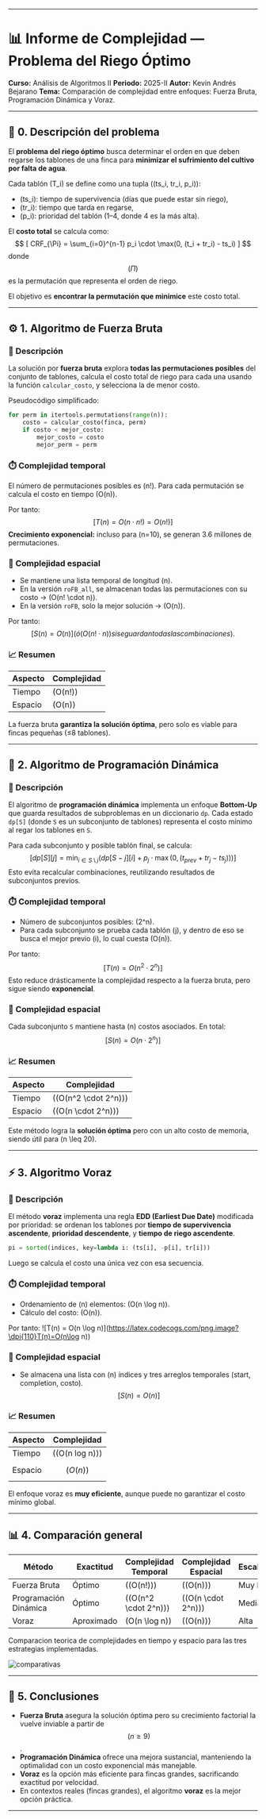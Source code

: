 
---

# 📊 Informe de Complejidad — Problema del Riego Óptimo

**Curso:** Análisis de Algoritmos II
**Periodo:** 2025-II
**Autor:** Kevin Andrés Bejarano
**Tema:** Comparación de complejidad entre enfoques: Fuerza Bruta, Programación Dinámica y Voraz.

---

## 🌾 0. Descripción del problema

El **problema del riego óptimo** busca determinar el orden en que deben regarse los tablones de una finca para **minimizar el sufrimiento del cultivo por falta de agua**.

Cada tablón (T_i) se define como una tupla ((ts_i, tr_i, p_i)):

* (ts_i): tiempo de supervivencia (días que puede estar sin riego),
* (tr_i): tiempo que tarda en regarse,
* (p_i): prioridad del tablón (1–4, donde 4 es la más alta).

El **costo total** se calcula como:
$$
[
CRF_{\Pi} = \sum_{i=0}^{n-1} p_i \cdot \max(0, (t_i + tr_i) - ts_i)
]
$$
donde $$(\Pi)$$ es la permutación que representa el orden de riego.

El objetivo es **encontrar la permutación que minimice** este costo total.

---

## ⚙️ 1. Algoritmo de Fuerza Bruta

### 🔹 Descripción

La solución por **fuerza bruta** explora **todas las permutaciones posibles** del conjunto de tablones, calcula el costo total de riego para cada una usando la función `calcular_costo`, y selecciona la de menor costo.

Pseudocódigo simplificado:

```python
for perm in itertools.permutations(range(n)):
    costo = calcular_costo(finca, perm)
    if costo < mejor_costo:
        mejor_costo = costo
        mejor_perm = perm
```

### ⏱️ Complejidad temporal

El número de permutaciones posibles es (n!).
Para cada permutación se calcula el costo en tiempo (O(n)).

Por tanto:
$$
[
T(n) = O(n \cdot n!) = O(n!)
]
$$
**Crecimiento exponencial:** incluso para (n=10), se generan 3.6 millones de permutaciones.

### 💾 Complejidad espacial

* Se mantiene una lista temporal de longitud (n).
* En la versión `roFB_all`, se almacenan todas las permutaciones con su costo → (O(n! \cdot n)).
* En la versión `roFB`, solo la mejor solución → (O(n)).

Por tanto:
$$
[
S(n) = O(n)
]
(ó (O(n! \cdot n)) si se guardan todas las combinaciones).
$$

### 📈 Resumen

| Aspecto | Complejidad |
| ------- | ----------- |
| Tiempo  | (O(n!))     |
| Espacio | (O(n))      |

La fuerza bruta **garantiza la solución óptima**, pero solo es viable para fincas pequeñas (≤8 tablones).

---

## 🧮 2. Algoritmo de Programación Dinámica

### 🔹 Descripción

El algoritmo de **programación dinámica** implementa un enfoque **Bottom-Up** que guarda resultados de subproblemas en un diccionario `dp`.
Cada estado `dp[S]` (donde `S` es un subconjunto de tablones) representa el costo mínimo al regar los tablones en `S`.

Para cada subconjunto y posible tablón final, se calcula:
$$
[
dp[S][j] = \min_{i \in S \setminus {j}} \big( dp[S - {j}][i] + p_j \cdot \max(0, (t_{prev} + tr_j - ts_j)) \big)
]
$$
Esto evita recalcular combinaciones, reutilizando resultados de subconjuntos previos.

### ⏱️ Complejidad temporal

* Número de subconjuntos posibles: (2^n).
* Para cada subconjunto se prueba cada tablón (j), y dentro de eso se busca el mejor previo (i), lo cual cuesta (O(n)).

Por tanto:
$$
[
T(n) = O(n^2 \cdot 2^n)
]
$$
Esto reduce drásticamente la complejidad respecto a la fuerza bruta, pero sigue siendo **exponencial**.

### 💾 Complejidad espacial

Cada subconjunto `S` mantiene hasta (n) costos asociados.
En total:
$$
[
S(n) = O(n \cdot 2^n)
]
$$
### 📈 Resumen

| Aspecto | Complejidad          |
| ------- | ---------------------|
| Tiempo  |\((O(n^2 \cdot 2^n))\)|
| Espacio |\((O(n \cdot 2^n))\)  |

Este método logra la **solución óptima** pero con un alto costo de memoria, siendo útil para (n \leq 20).

---

## ⚡ 3. Algoritmo Voraz

### 🔹 Descripción

El método **voraz** implementa una regla **EDD (Earliest Due Date)** modificada por prioridad:
se ordenan los tablones por **tiempo de supervivencia ascendente**, **prioridad descendente**, y **tiempo de riego ascendente**.

```python
pi = sorted(indices, key=lambda i: (ts[i], -p[i], tr[i]))
```

Luego se calcula el costo una única vez con esa secuencia.

### ⏱️ Complejidad temporal

* Ordenamiento de (n) elementos: (O(n \log n)).
* Cálculo del costo: (O(n)).

Por tanto:
![T(n) = O(n \log n)](https://latex.codecogs.com/png.image?\dpi{110}T(n)=O(n\log n))

### 💾 Complejidad espacial

* Se almacena una lista con (n) índices y tres arreglos temporales (start, completion, costo).
$$
[
S(n) = O(n)
]
$$
### 📈 Resumen

| Aspecto | Complejidad     |
| ------- | ----------------|
| Tiempo  |\((O(n log n))\)|
| Espacio | $$(O(n))$$      |

El enfoque voraz es **muy eficiente**, aunque puede no garantizar el costo mínimo global.

---

## 📊 4. Comparación general

| Método                | Exactitud  | Complejidad Temporal   | Complejidad Espacial | Escalabilidad |
| --------------------- | ---------- | ---------------------- | -------------------- | ------------- |
| Fuerza Bruta          | Óptimo     | \((O(n!))\)            | \((O(n))\)           | Muy baja      |
| Programación Dinámica | Óptimo     | \((O(n^2 \cdot 2^n))\) | \((O(n \cdot 2^n))\) | Media         |
| Voraz                 | Aproximado | (O(n \log n))          | \((O(n))\)           | Alta          |


Comparacion teorica de complejidades en tiempo y espacio para las tres estrategias implementadas.

![comparativas](./imagenes_informe/comparativa.png)

---

## 🧠 5. Conclusiones

* **Fuerza Bruta** asegura la solución óptima pero su crecimiento factorial la vuelve inviable a partir de $$(n \ge 9)$$.
* **Programación Dinámica** ofrece una mejora sustancial, manteniendo la optimalidad con un costo exponencial más manejable.
* **Voraz** es la opción más eficiente para fincas grandes, sacrificando exactitud por velocidad.
* En contextos reales (fincas grandes), el algoritmo **voraz** es la mejor opción práctica.

---

